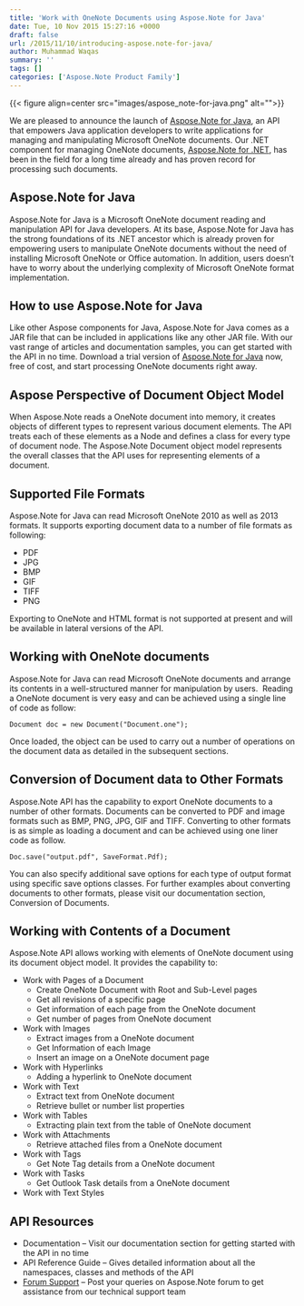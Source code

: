 ```yaml
---
title: 'Work with OneNote Documents using Aspose.Note for Java'
date: Tue, 10 Nov 2015 15:27:16 +0000
draft: false
url: /2015/11/10/introducing-aspose.note-for-java/
author: Muhammad Waqas
summary: ''
tags: []
categories: ['Aspose.Note Product Family']
---
```




{{< figure align=center src="images/aspose_note-for-java.png" alt="">}}


We are pleased to announce the launch of [Aspose.Note for Java][1], an API that empowers Java application developers to write applications for managing and manipulating Microsoft OneNote documents. Our .NET component for managing OneNote documents, [Aspose.Note for .NET][2], has been in the field for a long time already and has proven record for processing such documents.

## Aspose.Note for Java

Aspose.Note for Java is a Microsoft OneNote document reading and manipulation API for Java developers. At its base, Aspose.Note for Java has the strong foundations of its .NET ancestor which is already proven for empowering users to manipulate OneNote documents without the need of installing Microsoft OneNote or Office automation. In addition, users doesn’t have to worry about the underlying complexity of Microsoft OneNote format implementation.

## How to use Aspose.Note for Java

Like other Aspose components for Java, Aspose.Note for Java comes as a JAR file that can be included in applications like any other JAR file. With our vast range of articles and documentation samples, you can get started with the API in no time. Download a trial version of [Aspose.Note for Java][3] now, free of cost, and start processing OneNote documents right away.

## Aspose Perspective of Document Object Model

When Aspose.Note reads a OneNote document into memory, it creates objects of different types to represent various document elements. The API treats each of these elements as a Node and defines a class for every type of document node. The Aspose.Note Document object model represents the overall classes that the API uses for representing elements of a document.

## Supported File Formats

Aspose.Note for Java can read Microsoft OneNote 2010 as well as 2013 formats. It supports exporting document data to a number of file formats as following:

*   PDF
*   JPG
*   BMP
*   GIF
*   TIFF
*   PNG

Exporting to OneNote and HTML format is not supported at present and will be available in lateral versions of the API.

## Working with OneNote documents

Aspose.Note for Java can read Microsoft OneNote documents and arrange its contents in a well-structured manner for manipulation by users.  Reading a OneNote document is very easy and can be achieved using a single line of code as follow:

```
Document doc = new Document("Document.one");
```

Once loaded, the object can be used to carry out a number of operations on the document data as detailed in the subsequent sections.

## Conversion of Document data to Other Formats

Aspose.Note API has the capability to export OneNote documents to a number of other formats. Documents can be converted to PDF and image formats such as BMP, PNG, JPG, GIF and TIFF. Converting to other formats is as simple as loading a document and can be achieved using one liner code as follow.

```
Doc.save("output.pdf", SaveFormat.Pdf);
```

You can also specify additional save options for each type of output format using specific save options classes. For further examples about converting documents to other formats, please visit our documentation section, Conversion of Documents.

## Working with Contents of a Document

Aspose.Note API allows working with elements of OneNote document using its document object model. It provides the capability to:

*   Work with Pages of a Document
    *   Create OneNote Document with Root and Sub-Level pages
    *   Get all revisions of a specific page
    *   Get information of each page from the OneNote document
    *   Get number of pages from OneNote document
*   Work with Images
    *   Extract images from a OneNote document
    *   Get Information of each Image
    *   Insert an image on a OneNote document page
*   Work with Hyperlinks
    *   Adding a hyperlink to OneNote document
*   Work with Text
    *   Extract text from OneNote document
    *   Retrieve bullet or number list properties
*   Work with Tables
    *   Extracting plain text from the table of OneNote document
*   Work with Attachments
    *   Retrieve attached files from a OneNote document
*   Work with Tags
    *   Get Note Tag details from a OneNote document
*   Work with Tasks
    *   Get Outlook Task details from a OneNote document
*   Work with Text Styles

## API Resources

*   Documentation – Visit our documentation section for getting started with the API in no time
*   API Reference Guide – Gives detailed information about all the namespaces, classes and methods of the API
*   [Forum Support][4] – Post your queries on Aspose.Note forum to get assistance from our technical support team




[1]: https://products.aspose.com/note/java
[2]: https://products.aspose.com/note/java
[3]: https://products.aspose.com/note/java
[4]: http://www.aspose.com/community/forums/aspose.note-product-family/522/showforum.aspx




